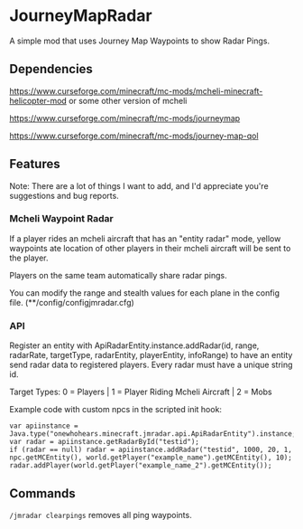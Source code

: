 # JourneyMapRadar
A simple mod that uses Journey Map Waypoints to show Radar Pings.
## Dependencies
https://www.curseforge.com/minecraft/mc-mods/mcheli-minecraft-helicopter-mod or some other version of mcheli

https://www.curseforge.com/minecraft/mc-mods/journeymap

https://www.curseforge.com/minecraft/mc-mods/journey-map-qol
## Features
Note: There are a lot of things I want to add, and I'd appreciate you're suggestions and bug reports. 
### Mcheli Waypoint Radar
If a player rides an mcheli aircraft that has an "entity radar" mode, yellow waypoints ate location of other players in their mcheli aircraft will be sent to the player. 

Players on the same team automatically share radar pings.

You can modify the range and stealth values for each plane in the config file. (**/config/configjmradar.cfg)
### API 
Register an entity with ApiRadarEntity.instance.addRadar(id, range, radarRate, targetType, radarEntity, playerEntity, infoRange) to have an entity send radar data to registered players. Every radar must have a unique string id. 

Target Types: 0 = Players | 1 = Player Riding Mcheli Aircraft | 2 = Mobs

Example code with custom npcs in the scripted init hook:
```
var apiinstance = Java.type("onewhohears.minecraft.jmradar.api.ApiRadarEntity").instance;
var radar = apiinstance.getRadarById("testid");
if (radar == null) radar = apiinstance.addRadar("testid", 1000, 20, 1, npc.getMCEntity(), world.getPlayer("example_name").getMCEntity(), 10);
radar.addPlayer(world.getPlayer("example_name_2").getMCEntity());
```
## Commands
`/jmradar clearpings` removes all ping waypoints.
